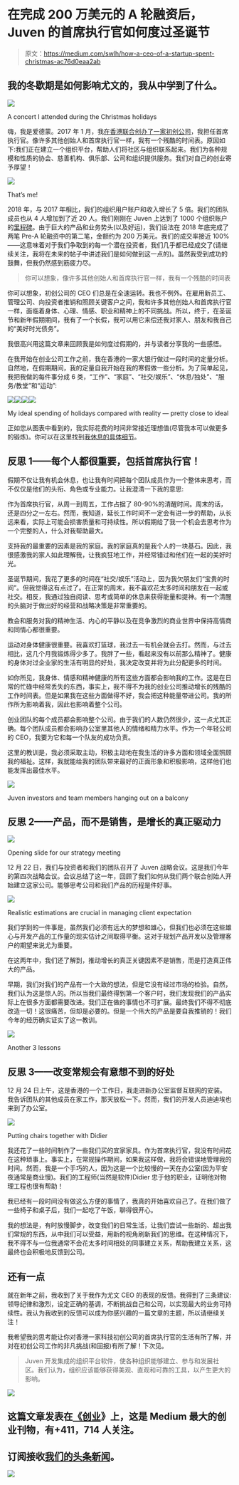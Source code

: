 # 在完成 200 万美元的 A 轮融资后，Juven 的首席执行官如何度过圣诞节

> 原文：<https://medium.com/swlh/how-a-ceo-of-a-startup-spent-christmas-ac76d0eaa2ab>

## 我的冬歇期是如何影响尤文的，我从中学到了什么。

![](img/e179075ca863f75a81a255d28404abfc.png)

A concert I attended during the Christmas holidays

嗨，我是爱德蒙。2017 年 1 月，我[在香港联合创办了一家初创公司](https://juven.co/)，我担任首席执行官。像许多其他创始人和首席执行官一样，我有一个残酷的时间表。原因如下:我们正在建立一个组织平台，帮助人们将社区与组织联系起来。我们为各种规模和性质的协会、慈善机构、俱乐部、公司和组织提供服务。我们对自己的创业寄予厚望！

![](img/ee5a424609a26a98c55ab1aae49d7cc4.png)

That’s me!

2018 年，与 2017 年相比，我们的组织用户账户和收入增长了 5 倍。我们的团队成员也从 4 人增加到了近 20 人。我们刚刚在 Juven 上达到了 1000 个组织账户的[里程碑](/@juven/1000-on-board-98f958f24dea)。由于巨大的产品和业务势头(以及好运)，我们设法在 2018 年底完成了两笔 Pre-A 轮融资中的第二笔，金额约为 200 万美元。我们的成交率接近 100%——这意味着对于我们争取到的每一个潜在投资者，我们几乎都已经成交了(请继续关注，我将在未来的帖子中讲述我们是如何做到这一点的)。虽然我受到成功的鼓舞，但我仍然感到筋疲力尽。

> 你可以想象，像许多其他创始人和首席执行官一样，我有一个残酷的时间表

你可以想象，初创公司的 CEO 们总是在全速运转。我也不例外。在雇用新员工、管理公司、向投资者推销和照顾关键客户之间，我和许多其他创始人和首席执行官一样，面临着身体、心理、情感、职业和精神上的不同挑战。所以，终于，在圣诞节和新年假期期间，我有了一个长假，我可以用它来偿还我对家人、朋友和我自己的“美好时光债务”。

我很高兴用这篇文章来回顾我是如何度过假期的，并与读者分享我的一些感悟。

在我开始在创业公司工作之前，我在香港的一家大银行做过一段时间的定量分析。自然地，在假期期间，我的定量自我开始在我的寒假做一些分析。为了简单起见，我把我做的每件事分成 6 类，“工作”、“家庭”、“社交/娱乐”、“休息/独处”、“服务/教堂”和“运动”:

![](img/1de36830cbc6c1dfe1fe682aed869e42.png)![](img/8791835f302586caea871af37c7c8429.png)![](img/8c74c2459228888c52543d9de6032553.png)![](img/e6177fcefd5deaf84087142f9c68fd88.png)

My ideal spending of holidays compared with reality — pretty close to ideal

正如您从图表中看到的，我实际花费的时间非常接近理想值(尽管我本可以做更多的锻炼)。你可以在这里找到[我休息的具体细节](/@juven/the-exact-details-of-juven-ceos-christmas-and-new-year-break-405c596941a3)。

## 反思 1——每个人都很重要，包括首席执行官！

假期不仅让我有机会休息，也让我有时间把每个团队成员作为一个整体来思考，而不仅仅是他们的头衔、角色或专业能力。让我澄清一下我的意思:

作为首席执行官，从周一到周五，工作占据了 80-90%的清醒时间。周末的话，还是四分之一左右。然而，我知道，延长工作时间不一定会有进一步的帮助，从长远来看，实际上可能会损害质量和可持续性。所以假期给了我一个机会去思考作为一个完整的人，什么对我帮助最大。

支持我的最重要的因素是我的家庭。我的家庭真的是我个人的一块基石。因此，我很感激我的家人如此理解我，让我疯狂地工作，并经常错过和他们在一起的美好时光。

圣诞节期间，我花了更多的时间在“社交/娱乐”活动上，因为我欠朋友们“宝贵的时间”。但我觉得这有点过了。在正常的周末，我不喜欢花太多时间和朋友在一起或社交。相反，我通过独自阅读、思考或简单的休息来获得能量和提神。有一个清醒的头脑对于做出好的经营和战略决策是非常重要的。

教会和服务对我的精神生活、内心的平静以及在竞争激烈的商业世界中保持高情商和同情心都很重要。

运动对身体健康很重要。我喜欢打篮球，我过去一有机会就会去打。然而，与过去相比，这几个月我锻炼得少多了。我胖了一些，看起来没有以前那么精神了。健康的身体对过企业家的生活有明显的好处，我决定改变并将为此分配更多的时间。

如你所见，我身体、情感和精神健康的所有这些方面都会影响我的工作。这是在日常的忙碌中经常丢失的东西，事实上，我不得不为我的创业公司推动增长的残酷的工作时间表。但是如果我在这些方面做得不好，我会把这种能量带进公司。我的所作所为影响着我，因此也影响着整个公司。

创业团队的每个成员都会影响整个公司。由于我们的人数仍然很少，这一点尤其正确。每个团队成员都会影响办公室里其他人的情绪和精力水平。作为一个年轻公司的 CEO，我要为它和每一个队友的成功负责。

这里的教训是，我必须采取主动，积极主动地在我生活的许多方面和领域全面照顾我的福祉。这样，我就能给我的团队带来最好的正面形象和积极影响，这样他们也能发挥出最佳水平。

![](img/cd09182f398850490109dd15f4f1f70b.png)

Juven investors and team members hanging out on a balcony

## 反思 2——产品，而不是销售，是增长的真正驱动力

![](img/711c07df6e7a97c35a31e7b62553ad81.png)

Opening slide for our strategy meeting

12 月 22 日，我们与投资者和我们的团队召开了 Juven 战略会议。这是我们今年的第四次战略会议。会议总结了这一年，回顾了我们如何从我们两个联合创始人开始建立这家公司。能够思考公司和我们产品的历程是件好事。

![](img/8dd39e73ba93e56de6cda2c7a6122f0c.png)

Realistic estimations are crucial in managing client expectation

我们学到的一件事是，虽然我们必须有远大的梦想和雄心，但我们也必须在这些雄心与开发产品的工作量的现实估计之间取得平衡。这对于规划产品开发以及管理客户的期望来说尤为重要。

在这两年中，我们还了解到，推动增长的真正关键因素不是销售，而是打造真正伟大的产品。

早期，我们对我们的产品有一个大致的想法，但是它没有经过市场的检验。自然，我们认为这是惊人的。所以当我们最终得到第一个客户时，我们发现我们的产品实际上在很多方面都需要改进。我们正在做的事情也不可扩展。最终我们不得不彻底改造一切！这很痛苦，但却是必要的。但是一个伟大的产品是要自我推销的！我们今年的经历确实证实了这一教训。

![](img/6677ef55e35b95528e81b529c895e48b.png)

Another 3 lessons

## 反思 3——改变常规会有意想不到的好处

12 月 24 日上午，这是香港的一个工作日，我走进新办公室监督互联网的安装。我告诉团队的其他成员在家工作，那天放松一下。然而，我们的开发人员迪迪埃也来到了办公室。

![](img/4fc84dbaf715ec10feda4773555314b4.png)

Putting chairs together with Didier

我还花了一些时间制作了一些我们买的宜家家具。作为首席执行官，我没有时间花在这种琐事上。事实上，在常规操作期间，如果我这样做，我将会错误地管理我的时间。然而，我是一个手巧的人，因为这是一个比较慢的一天在办公室(因为平安夜通常是商业慢)。我们的工程师(当然是软件)Didier 忠于他的职业，证明他对物理工程也很有帮助！

我已经有一段时间没有做这么方便的事情了，我真的开始喜欢自己了。在我们做了一些椅子和桌子后，我们一起吃了午饭，聊得很开心。

我的想法是，有时放慢脚步，改变我们的日常生活，让我们尝试一些新的、超出我们常规的东西，从中我们可以受益，用新的视角刷新我们的思维。在这种情况下，我不得不与一位我通常不会花太多时间相处的同事建立关系，帮助我建立关系，这最终也会积极地反馈到公司。

## 还有一点

就在新年之前，我收到了关于我作为尤文 CEO 的表现的反馈。我得到了三条建议:领导纪律和激烈，设定正确的基调，不断挑战自己和公司，以实现最大的业务可持续性。我认为我收到的反馈可以成为你感兴趣的一篇文章的主题，所以请继续关注！

我希望我的思考能让你对香港一家科技初创公司的首席执行官的生活有所了解，并对在初创公司工作的非凡挑战(和回报)有所了解！下次见。

> Juven 开发集成的组织平台软件，使各种组织能够建立、参与和发展社区。我们认为，组织应该能够获得美观、直观和可靠的工具，以产生更大的影响。

[![](img/308a8d84fb9b2fab43d66c117fcc4bb4.png)](https://medium.com/swlh)

## 这篇文章发表在[《创业](https://medium.com/swlh)》上，这是 Medium 最大的创业刊物，有+411，714 人关注。

## 订阅接收[我们的头条新闻](http://growthsupply.com/the-startup-newsletter/)。

[![](img/b0164736ea17a63403e660de5dedf91a.png)](https://medium.com/swlh)